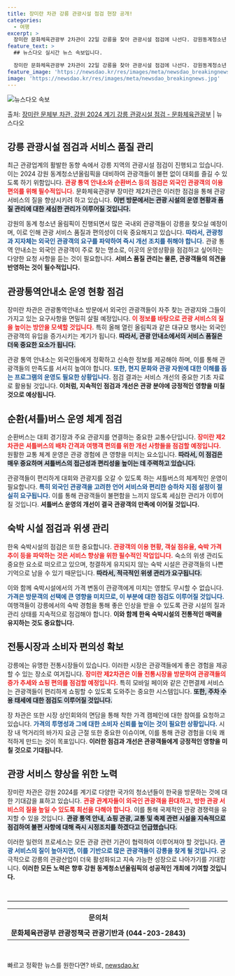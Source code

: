 ```yaml
---
title: 장미란 차관 강릉 관광시설 점검 현장 공개!
categories:
  - 여행
excerpt: >
  장미란 문화체육관광부 2차관이 22일 강릉을 찾아 관광시설 점검에 나선다. 강원동계청소년 올림픽(강원 202…
feature_text: >
  ## 뉴스다오 실시간 뉴스 속보입니다.

  장미란 문화체육관광부 2차관이 22일 강릉을 찾아 관광시설 점검에 나선다. 강원동계청소년 올림픽(강원 202…
feature_image: 'https://newsdao.kr/res/images/meta/newsdao_breakingnews.jpg'
image: 'https://newsdao.kr/res/images/meta/newsdao_breakingnews.jpg'
---
```


![뉴스다오 속보](https://newsdao.kr/res/images/meta/newsdao_breakingnews.jpg)

<p>출처: <a href="https://newsdao.kr/3055" rel="dofollow">장미란 문체부 차관, 강원 2024 계기 강릉 관광시설 점검 - 문화체육관광부</a> | 뉴스다오</p>

<h2 data-ke-size="size26">강릉 관광시설 점검과 서비스 품질 관리</h2>

<p data-ke-size="size16">최근 관광업계의 활발한 동향 속에서 강릉 지역의 관광시설 점검이 진행되고 있습니다. 이는 2024 강원 동계청소년올림픽을 대비하여 관광객들이 불편 없이 대회를 즐길 수 있도록 하기 위함입니다. <b><span style="color: #ee2323;">관광 통역 안내소와 순환버스 등의 점검은 외국인 관광객의 이용 편의를 위해 필수적입니다.</span></b> 문화체육관광부 장미란 제2차관은 이러한 점검을 통해 관광 서비스의 질을 향상시키려 하고 있습니다. <b><span style="background-color: #21538527;">이번 방문에서는 관광 시설의 운영 현황과 품질 관리에 대한 세심한 관리가 이루어질 것입니다.</span></b> </p>

<p data-ke-size="size16">강원의 동계 청소년 올림픽이 진행되면서 많은 국내외 관광객들이 강릉을 찾으실 예정이며, 이로 인해 관광 서비스 품질과 편의성이 더욱 중요해지고 있습니다. <b><span style="color: #1a5490;">따라서, 관광청과 지자체는 외국인 관광객의 요구를 파악하여 즉시 개선 조치를 취해야 합니다.</span></b> 관광 통역 안내소는 외국인 관광객이 주로 찾는 명소로, 이곳의 운영상황을 점검하고 싶어하는 다양한 요청 사항을 듣는 것이 필요합니다. <b><b>서비스 품질 관리는 물론, 관광객들의 의견을 반영하는 것이 필수적입니다.</b></b> </p>

<h2 data-ke-size="size26">관광통역안내소 운영 현황 점검</h2>

<p data-ke-size="size16">장미란 차관은 관광통역안내소 방문에서 외국인 관광객들이 자주 찾는 관광지와 그들이 가지고 있는 요구사항을 면밀히 살필 예정입니다. <b><span style="color: #ee2323;">이 정보를 바탕으로 관광 서비스의 질을 높이는 방안을 모색할 것입니다.</span></b> 특히 올해 열린 올림픽과 같은 대규모 행사는 외국인 관광객의 유입을 증가시키는 계기가 됩니다. <b><span style="background-color: #21538527;">따라서, 관광 안내소에서의 서비스 품질은 더욱 중요한 요소가 됩니다.</span></b> </p>

<p data-ke-size="size16">관광 통역 안내소는 외국인들에게 정확하고 신속한 정보를 제공해야 하며, 이를 통해 관광객들의 만족도를 서서히 높여야 합니다. <b><span style="color: #1a5490;">또한, 현지 문화와 관광 자원에 대한 이해를 돕는 프로그램의 운영도 필요한 상황입니다.</span></b> 점검 결과는 서비스 개선의 중요한 기초 자료로 활용될 것입니다. <b><b>이처럼, 지속적인 점검과 개선은 관광 분야에 긍정적인 영향을 미칠 것으로 예상됩니다.</b></b> </p>

<h2 data-ke-size="size26">순환(셔틀)버스 운영 체계 점검</h2>

<p data-ke-size="size16">순환버스는 대회 경기장과 주요 관광지를 연결하는 중요한 교통수단입니다. <b><span style="color: #ee2323;">장미란 제2차관은 셔틀버스의 배차 간격과 여행객 편의를 위한 개선 사항들을 점검할 예정입니다.</span></b> 원활한 교통 체계 운영은 관광 경험에 큰 영향을 미치는 요소입니다. <b><span style="background-color: #21538527;">따라서, 이 점검은 매우 중요하며 셔틀버스의 접근성과 편리성을 높이는 데 주력하고 있습니다.</span></b> </p>

<p data-ke-size="size16">관광객들이 편리하게 대회와 관광지를 오갈 수 있도록 하는 셔틀버스의 체계적인 운영이 필요합니다. <b><span style="color: #1a5490;">특히 외국인 관광객을 고려한 언어 서비스와 편리한 승하차 지점 설정이 절실히 요구됩니다.</span></b> 이를 통해 관광객들이 불편함을 느끼지 않도록 세심한 관리가 이루어질 것입니다. <b><b>셔틀버스 운영의 개선이 결국 관광객의 만족에 이어질 것입니다.</b></b> </p>

<h2 data-ke-size="size26">숙박 시설 점검과 위생 관리</h2>

<p data-ke-size="size16">한옥 숙박시설의 점검은 또한 중요합니다. <b><span style="color: #ee2323;">관광객의 이용 현황, 객실 점유율, 숙박 가격 추이 등을 파악하는 것은 서비스 향상을 위한 필수적인 작업입니다.</span></b> 숙소의 위생 관리도 중요한 요소로 떠오르고 있으며, 청결하게 유지되지 않는 숙박 시설은 관광객들의 나쁜 기억으로 남을 수 있기 때문입니다. <b><span style="background-color: #21538527;">따라서, 적극적인 위생 관리가 요구됩니다.</span></b> </p>

<p data-ke-size="size16">이와 함께 숙박시설에서의 가격 변동이 관광객에게 미치는 영향도 무시할 수 없습니다. <b><span style="color: #1a5490;">가격은 방문객의 선택에 큰 영향을 미치므로, 이 부분에 대한 점검도 이루어질 것입니다.</span></b> 여행객들이 강릉에서의 숙박 경험을 통해 좋은 인상을 받을 수 있도록 관광 시설의 질과 관리 상태를 지속적으로 점검해야 합니다. <b><b>이와 함께 한옥 숙박시설의 전통적인 매력을 유지하는 것도 중요합니다.</b></b> </p>

<h2 data-ke-size="size26">전통시장과 소비자 편의성 확보</h2>

<p data-ke-size="size16">강릉에는 유명한 전통시장들이 있습니다. 이러한 시장은 관광객들에게 좋은 경험을 제공할 수 있는 장소로 여겨집니다. <b><span style="color: #ee2323;">장미란 제2차관은 이들 전통시장을 방문하여 관광객들의 증가 추세와 쇼핑 편의를 점검할 예정입니다.</span></b> 특히 모바일 페이와 같은 간편결제 서비스는 관광객들이 편리하게 쇼핑할 수 있도록 도와주는 중요한 시스템입니다. <b><span style="background-color: #21538527;">또한, 주차 수용 태세에 대한 점검도 이루어질 것입니다.</span></b> </p>

<p data-ke-size="size16">장 차관은 또한 시장 상인회와의 면담을 통해 착한 가격 캠페인에 대한 참여를 요청하고 있습니다. <b><span style="color: #1a5490;">가격의 투명성과 그에 대한 소비자 신뢰를 높이는 것이 필요한 상황입니다.</span></b> 시장 내 먹거리의 바가지 요금 근절 또한 중요한 이슈이며, 이를 통해 관광 경험을 더욱 쾌적하게 만드는 것이 목표입니다. <b><b>이러한 점검과 개선은 관광객들에게 긍정적인 영향을 미칠 것으로 기대됩니다.</b></b> </p>

<h2 data-ke-size="size26">관광 서비스 향상을 위한 노력</h2>

<p data-ke-size="size16">장미란 차관은 강원 2024를 계기로 다양한 국가의 청소년들이 한국을 방문하는 것에 대한 기대감을 표하고 있습니다. <b><span style="color: #ee2323;">관광 관계자들이 외국인 관광객을 환대하고, 방한 관광 서비스의 질을 높일 수 있도록 최선을 다해야 합니다.</span></b> 이를 통해 국제적인 관광 경쟁력을 유지할 수 있을 것입니다. <b><span style="background-color: #21538527;">관광 통역 안내, 쇼핑 관광, 교통 및 축제 관련 시설을 지속적으로 점검하여 불편 사항에 대해 즉시 시정조치를 하겠다고 언급했습니다.</span></b> </p>

<p data-ke-size="size16">이러한 일련의 프로세스는 모든 관광 관련 기관이 협력하여 이루어져야 할 것입니다. <b><span style="color: #1a5490;">관광 서비스의 질이 높아지면, 이를 기반으로 많은 관광객들이 강릉을 찾게 될 것입니다.</span></b> 궁극적으로 강릉의 관광산업이 더욱 활성화되고 지속 가능한 성장으로 나아가기를 기대합니다. <b><b>이러한 모든 노력은 향후 강원 동계청소년올림픽의 성공적인 개최에 기여할 것입니다.</b></b> </p>

<p data-ke-size="size16">&nbsp;</p>
<hr style="border-top: 1px solid #ccc;"/>
<table style="width: 100%; border-collapse: collapse;">
<tr>
<td style="text-align: center; height: 40px;">
<b>문의처</b>
</td>
</tr>
<tr>
<td style="text-align: center; height: 17px;">
<b>문화체육관광부 관광정책국 관광기반과 (044-203-2843)</b>
</td>
</tr>
</table>
<p data-ke-size="size16">&nbsp;</p> 

빠르고 정확한 뉴스를 원한다면? 바로, <a href="https://newsdao.kr" rel="dofollow">newsdao.kr</a>



